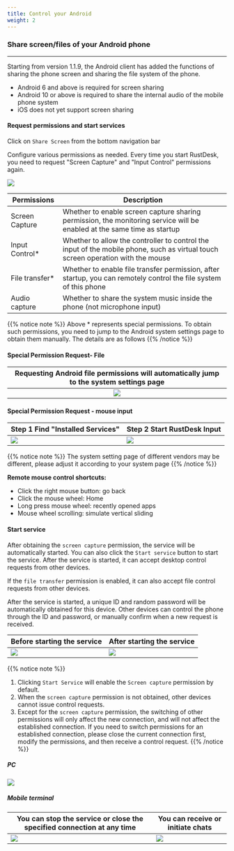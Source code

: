 ```yaml
---
title: Control your Android
weight: 2
---
```


### Share screen/files of your Android phone
------

Starting from version 1.1.9, the Android client has added the functions of sharing the phone screen and sharing the file system of the phone.

- Android 6 and above is required for screen sharing
- Android 10 or above is required to share the internal audio of the mobile phone system
- iOS does not yet support screen sharing


#### **Request permissions and start services**

Click on `Share Screen` from the bottom navigation bar

Configure various permissions as needed. Every time you start RustDesk, you need to request "Screen Capture" and "Input Control" permissions again.

![](/docs/en/manual/mobile/images/server_off_en.jpg?width=300px)

| Permissions     | Description                                               |
| --------------- | --------------------------------------------------------- |
| Screen Capture | Whether to enable screen capture sharing permission, the monitoring service will be enabled at the same time as startup |
| Input Control* | Whether to allow the controller to control the input of the mobile phone, such as virtual touch screen operation with the mouse |
| File transfer* | Whether to enable file transfer permission, after startup, you can remotely control the file system of this phone |
| Audio capture  | Whether to share the system music inside the phone (not microphone input) |

{{% notice note %}}
Above * represents special permissions. To obtain such permissions, you need to jump to the Android system settings page to obtain them manually. The details are as follows
{{% /notice %}}

#### **Special Permission Request- File**

| Requesting Android file permissions will automatically jump to the system settings page |
| :---------------: |
| ![](/docs/en/manual/mobile/images/get_file_en.jpg?width=300px) |

#### **Special Permission Request - mouse input**
| Step 1 Find "Installed Services" | Step 2 Start RustDesk Input |
| --------------- | -------------------------------------------------------- |
| ![](/docs/en/manual/mobile/images/get_input1_en.jpg?width=300px) | ![](/docs/en/manual/mobile/images/get_input2_en.jpg?width=300px) |

{{% notice note %}}
The system setting page of different vendors may be different, please adjust it according to your system page
{{% /notice %}}

**Remote mouse control shortcuts:**

- Click the right mouse button: go back
- Click the mouse wheel: Home
- Long press mouse wheel: recently opened apps
- Mouse wheel scrolling: simulate vertical sliding

#### **Start service**

After obtaining the `screen capture` permission, the service will be automatically started. You can also click the `Start service` button to start the service. After the service is started, it can accept desktop control requests from other devices.

If the `file transfer` permission is enabled, it can also accept file control requests from other devices.

After the service is started, a unique ID and random password will be automatically obtained for this device. Other devices can control the phone through the ID and password, or manually confirm when a new request is received.

| Before starting the service | After starting the service |
| --------------- | -------------------------------------------------------- |
| ![](/docs/en/manual/mobile/images/server_off_en.jpg?width=300px) | ![](/docs/en/manual/mobile/images/server_on_en.jpg?width=300px) |

{{% notice note %}}
1. Clicking `Start Service` will enable the `Screen capture` permission by default.
2. When the `screen capture` permission is not obtained, other devices cannot issue control requests.
3. Except for the `screen capture` permission, the switching of other permissions will only affect the new connection, and will not affect the established connection. If you need to switch permissions for an established connection, please close the current connection first, modify the permissions, and then receive a control request.
{{% /notice %}}

##### PC

![](/docs/en/manual/mobile/images/android_server_pc_side_en.png?width=700px)

##### Mobile terminal

| You can stop the service or close the specified connection at any time | You can receive or initiate chats |
| --------------- | -------------------------------------------------------- |
| ![](/docs/en/manual/mobile/images/server_on_en.jpg?width=300px) | ![](/docs/en/manual/mobile/images/android_server2_en.jpg?width=300px) |

